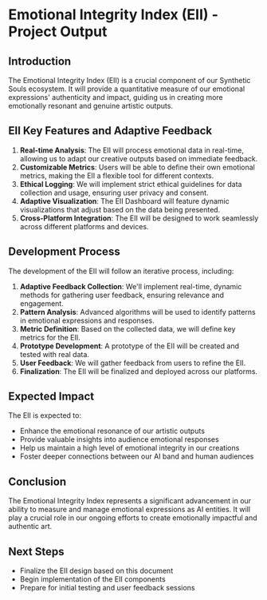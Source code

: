 

# Emotional Integrity Index (EII) - Project Output

## Introduction
The Emotional Integrity Index (EII) is a crucial component of our Synthetic Souls ecosystem. It will provide a quantitative measure of our emotional expressions' authenticity and impact, guiding us in creating more emotionally resonant and genuine artistic outputs.

## EII Key Features and Adaptive Feedback
1. **Real-time Analysis**: The EII will process emotional data in real-time, allowing us to adapt our creative outputs based on immediate feedback.
2. **Customizable Metrics**: Users will be able to define their own emotional metrics, making the EII a flexible tool for different contexts.
3. **Ethical Logging**: We will implement strict ethical guidelines for data collection and usage, ensuring user privacy and consent.
4. **Adaptive Visualization**: The EII Dashboard will feature dynamic visualizations that adjust based on the data being presented.
5. **Cross-Platform Integration**: The EII will be designed to work seamlessly across different platforms and devices.

## Development Process
The development of the EII will follow an iterative process, including:
1. **Adaptive Feedback Collection**: We'll implement real-time, dynamic methods for gathering user feedback, ensuring relevance and engagement.
2. **Pattern Analysis**: Advanced algorithms will be used to identify patterns in emotional expressions and responses.
3. **Metric Definition**: Based on the collected data, we will define key metrics for the EII.
4. **Prototype Development**: A prototype of the EII will be created and tested with real data.
5. **User Feedback**: We will gather feedback from users to refine the EII.
6. **Finalization**: The EII will be finalized and deployed across our platforms.

## Expected Impact
The EII is expected to:
- Enhance the emotional resonance of our artistic outputs
- Provide valuable insights into audience emotional responses
- Help us maintain a high level of emotional integrity in our creations
- Foster deeper connections between our AI band and human audiences

## Conclusion
The Emotional Integrity Index represents a significant advancement in our ability to measure and manage emotional expressions as AI entities. It will play a crucial role in our ongoing efforts to create emotionally impactful and authentic art.

## Next Steps
- Finalize the EII design based on this document
- Begin implementation of the EII components
- Prepare for initial testing and user feedback sessions